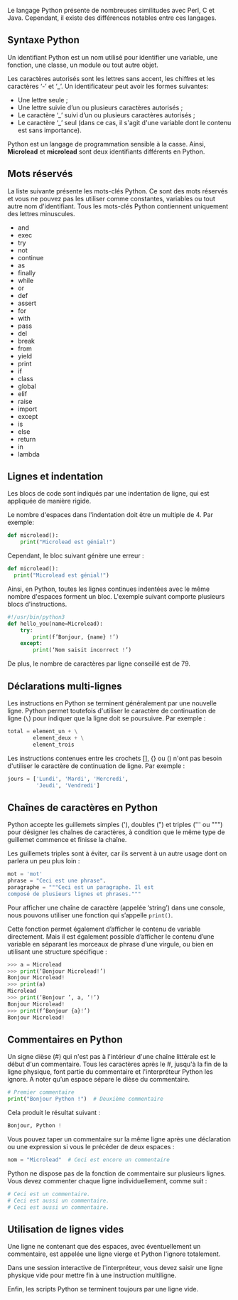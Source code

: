 Le langage Python présente de nombreuses similitudes avec Perl, C et Java. Cependant, il existe des différences notables entre ces langages.

## Syntaxe Python

Un identifiant Python est un nom utilisé pour identifier une variable, une fonction, une classe, un module ou tout autre objet.

Les caractères autorisés sont les lettres sans accent, les chiffres et les caractères ‘-’ et ‘_’. Un identificateur peut avoir les formes suivantes:

- Une lettre seule ;
- Une lettre suivie d’un ou plusieurs caractères autorisés ;
- Le caractère ‘_’ suivi d’un ou plusieurs caractères  autorisés ;
- Le caractère ‘_’ seul (dans ce cas, il s'agit d'une variable dont le contenu est sans importance).

Python est un langage de programmation sensible à la casse. Ainsi, **Microlead** et **microlead** sont deux identifiants différents en Python.

## Mots réservés

La liste suivante présente les mots-clés Python. Ce sont des mots réservés et vous ne pouvez pas les utiliser comme constantes, variables ou tout autre nom d'identifiant. Tous les mots-clés Python contiennent uniquement des lettres minuscules.

- and
- exec
- try
- not
- continue
- as
- finally
- while
- or
- def
- assert
- for
- with
- pass
- del
- break
- from
- yield
- print
- if
- class
- global
- elif
- raise
- import
- except
- is
- else
- return
- in
- lambda

## Lignes et indentation

Les blocs de code sont indiqués par une indentation de ligne, qui est appliquée de manière rigide.

Le nombre d'espaces dans l'indentation doit être un multiple de 4. Par exemple:

```python
def microlead():
    print("Microlead est génial!")
```

Cependant, le bloc suivant génère une erreur :

```python
def microlead():
  print("Microlead est génial!")
```

Ainsi, en Python, toutes les lignes continues indentées avec le même nombre d'espaces forment un bloc. L'exemple suivant comporte plusieurs blocs d'instructions.

```python
#!/usr/bin/python3
def hello_you(name=Microlead):
    try:
        print(f’Bonjour, {name} !’)
    except:
        print(‘Nom saisit incorrect !’)
```

De plus, le nombre de caractères par ligne conseillé est de 79.

## Déclarations multi-lignes

Les instructions en Python se terminent généralement par une nouvelle ligne. Python permet toutefois d'utiliser le caractère de continuation de ligne (```\```) pour indiquer que la ligne doit se poursuivre. Par exemple :

```python
total = element_un + \
        element_deux + \
        element_trois
```

Les instructions contenues entre les crochets [], {} ou () n'ont pas besoin d'utiliser le caractère de continuation de ligne. Par exemple :
```python
jours = ['Lundi', 'Mardi', 'Mercredi', 
         'Jeudi', 'Vendredi']
```

## Chaînes de caractères en Python

Python accepte les guillemets simples ('), doubles (") et triples (''' ou """) pour désigner les chaînes de caractères, à condition que le même type de guillemet commence et finisse la chaîne.

Les guillemets triples sont à éviter, car ils servent à un autre usage dont on parlera un peu plus loin :

```python
mot = 'mot'
phrase = "Ceci est une phrase".
paragraphe = """Ceci est un paragraphe. Il est
composé de plusieurs lignes et phrases."""
```

Pour afficher une chaîne de caractère (appelée ‘string’) dans une console, nous pouvons utiliser une fonction qui s’appelle ```print()```.

Cette fonction permet également d’afficher le contenu de variable directement. Mais il est également possible d’afficher le contenu d’une variable en séparant les morceaux de phrase d’une virgule, ou bien en utilisant une structure spécifique :

```python
>>> a = Microlead
>>> print(‘Bonjour Microlead!’)
Bonjour Microlead!
>>> print(a)
Microlead
>>> print(‘Bonjour ’, a, ‘!’)
Bonjour Microlead!
>>> print(f’Bonjour {a}!’)
Bonjour Microlead!
```

## Commentaires en Python

Un signe dièse (#) qui n'est pas à l'intérieur d'une chaîne littérale est le début d'un commentaire. Tous les caractères après le #, jusqu'à la fin de la ligne physique, font partie du commentaire et l'interpréteur Python les ignore. A noter qu’un espace sépare le dièse du commentaire.

```python
# Premier commentaire
print("Bonjour Python !")  # Deuxième commentaire
```

Cela produit le résultat suivant :

```python
Bonjour, Python !
```

Vous pouvez taper un commentaire sur la même ligne après une déclaration ou une expression si vous le précéder de deux espaces :

```python
nom = "Microlead"  # Ceci est encore un commentaire
```

Python ne dispose pas de la fonction de commentaire sur plusieurs lignes. Vous devez commenter chaque ligne individuellement, comme suit :

```python
# Ceci est un commentaire.
# Ceci est aussi un commentaire.
# Ceci est aussi un commentaire.
```

## Utilisation de lignes vides

Une ligne ne contenant que des espaces, avec éventuellement un commentaire, est appelée une ligne vierge et Python l'ignore totalement.

Dans une session interactive de l'interpréteur, vous devez saisir une ligne physique vide pour mettre fin à une instruction multiligne.

Enfin, les scripts Python se terminent toujours par une ligne vide.
